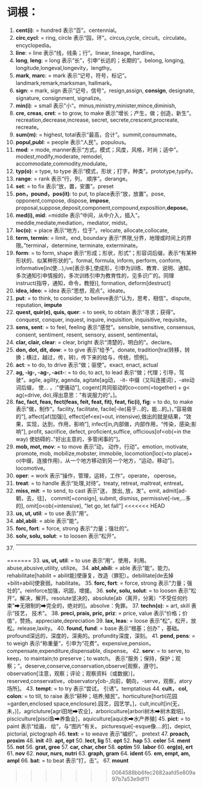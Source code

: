 # 词根：

1. **cent(i)**: = hundred 表示“百”。centennial。
2. **circ**,**cycl**: = ring, circle 表示“园，环”。circus,cycle, circuit。circulate。encyclopedia。
3. **line**: = line 表示“线，线条；行”。linear, lineage, hardline。
4. **long**, **leng**: = long 表示“长”，引申“长远的；长期的”。belong, longing, longitude,longeval,longevity，lengthy。
5. **mark**, **marc**: = mark 表示“记号，符号，标记“。landmark,remark,marksman, hallmark。
6. **sign**: = mark, sign 表示”记号，信号“。resign,assign, **consign**, designate, signature, consignment, signalize。
7. **min(i)**: = small 表示”小“。minus,ministry,minister,mince,diminish,
8. **cre**, **creas**, **cret**: = to grow, to make 表示”增长；产生，做；创造，新生”。recreation,decrease,increase, secret, secrete,crescent,procreate, recreate。
9. **sum(m)**: = highest, total表示“最高，合计”。summit,consummate。
10. **popul,publ**: = people 表示“人民”。populous。
11. **mod**: = mode, manner表示“方式，模式；风度，风格，时尚；适中”。modest,modify,moderate, remodel, accommodate,commodity,modulate。
12. **typ(o)**: = type, to type 表示“模式，形状；打字，种类”。prototype,typify。
13. **range**: = rank 表示“行，列， 顺序”。derange。
14. **set**: = to fix 表示“放，置，安置”。preset
15. **pon，pound，pos(it)**: to put, to place表示“放，放置”。pose, opponent,compose, dispose, **impose**, proposal,suppose,deposit,component,compound,exposition,**depose**。
16. **med(i), mid**: =middle 表示“中间，从中介入，插入”。meddle,mediate,mediation，mediator, midst。
17. **loc(o)**: = place 表示“地方，位于”。relocate, allocate,collocate,
18. **term, termin**: = limit，end, boundary 表示“界限,分界，地理或时间上的界限。”terminal，determine, terminate, exterminate。
19. **form**: = to form, shape 表示“形成；形状，形式”；形容词后缀，表示“有某种形状的、似某种形状的”。formal, formula, inform, perform, conform, informative[in(使...),ive[表示多],使成形，引申为训练、教育、说明、通知， 多次通知引申情报的，多次训练引申为教育性的，见多识广的。同理instruct(指导，通知，命令，教授)], formation, deform[destruct]
20. **idea, ideo**: = idea 表示“思想，观点”。ideate。
21. **put**: = to think, to consider, to believe表示“认为，思考，相信”。dispute, reputation, **impute**
22. **quest, quir(e), quis, quer**: = to seek, to obtain 表示“寻求；获得”。conquest, conquer, inquest, inquire, inquisition, inquisitive, requisite。
23. **sens, sent**: = to feel, feeling 表示“感觉”。sensible, sensitive, consensus, consent, sentiment, resent, sensory, assent, sentimental。
24. **clar, clair, clear**: = clear, bright 表示“清楚的，明白的”。declare。
25. **don, dot, dit, dow**: = to give 表示“给予”。donate, tradition[tra(转移，转换；横过，越过，传，转)，传下来的给与，传统，惯例]。
26. **act**: = to do, to drive 表示“做；驱使”。exact, enact, actual
27. **ag, -ig-, -ag-, -act-**:  = to do, to act, to lead 表示“做；代理；引导，驾驶”。agile, agility, agenda, agitate[ag动， -it- 中缀（又叫连接词），-ate动词后缀， 使... ，:"使骚动"], cogent[共同驱动的co<com(=together) + g< ag(=drive, do),得出意思："有说服力的“。]。
28. **fac, fact, feas, fect(feas, feit, feat, fit), feat, fic(i), fig**: = to do, to make 表示”做，制作“。facility, facilitate, facile[-ile(易于...的，能...的。)，”容易做的“], affect[af(加强)], effect[ef<ex(=out, intensive),做出的就是结果，“效果，实现，达到，作用，影响”], infect[in,内部做，内部作用，“传染，感染;影响”], profit, sacrifice, defect, proficient,suffice, officious[of<ob(=in the way) 使妨碍的.."好出主意的，多管闲事的"]。
29. **mob, mot, mov**: = to move 表示”动， 动作，行动”。emotion, motivate, promote, mob, mobilize,mobster, immobile, locomotion[loc(=to place)+ o(中缀，连接作用)，从一个地方移动到另一个地方，“运动，移动”]， locomotive。
30. **oper**: = work 表示”操作，管理，运转，工作“。operate， operose。
31. **treat**: = to handle 表示“处理,对待”。treaty, retreat, maltreat, entreat。
32. **miss, mit**: = to send, to cast 表示"送， 放出, 放，发"。emit, admit[ad-朝，去，往]， commit[=consign], submit, dismiss, permissive[-ive,...多的], omit[o<ob(=intensive), "let go, let fall"]
<<<<<<< HEAD
33. **us, ut, util**: = to use 表示”用“。
34. **abl,abili**: = able 表示”能“。
35. **forc, fort**: = force, strong 表示”力量；强壮的“。
36. **solv, solu, solut**: = to loosen 表示”松开“。
37. ****
=======
33. **us, ut, util**: = to use 表示”用“。使用，利用。abuse,abusive,utility, utilize。
34. **abl,abili**: = able 表示”能“。能力。rehabilitate[habilit = abilit能]使康复，改造（罪犯）。debilitate[de去掉+bilit=abili]使衰弱。habilitate。
35. **forc, fort**: = force, strong 表示”力量；强壮的“。reinforce加强，巩固，增援。
36. **solv, solu, solut**: = to loosen 表示”松开“。解决，解开。resolute坚决的，absolute[ab（离开，分离）“不受任何约束”➡无限制的➡完全的，绝对的]。absolve：免罪。
37. **techn(o)**: = art, skill 表示“技艺， 技术”。
38. **preci, prais, pric, priz**: = price, value 表示“价格；价值”，赞扬。appreciate,depreciation
39. **lax, leas**: = loose 表示“松”。松开，放松。release,laxity。
40. **found, fund**: = base 表示“根基；创办” ，基础。profound深远的，深度的，深奥的。profundity深度，深刻。
41. **pend, pens**: = to weigh 表示“称重量”，引申为“花费”。expensive,pension，compensate,expenditure,dispensable, dispense。
42. **serv**: = to serve, to keep，to maintain;to preserve；to watch。 表示“服务；保持，保护；观察；”。deserve,conserve,conservation,observe[观察，遵守]，observation[注意，观察；评论；观察资料（或数据）]，reserved,conservative，observatory[ob-,向前，朝向，-serve，观察，atory场所]。
43. **tempt**: = to try 表示“尝试， 引诱”。temptatious
44. **cult， col, colon**: = to till, to raise 表示“耕种；培养;殖民”。horticulture[horti(花园=garden,enclosed space,enclosure).园艺，园艺学。]，cult,incult[in(无，未，)]，agricluture[agri田地➡农业]，arboriculture[arbori树木➡树木栽培]，pisciculture[pisci鱼➡养鱼业]，aquiculture[aqui水➡水产养殖]
45. **pict**: =  to paint 表示“绘画， 绘”，与“图片”有关。 picturesque[-esque像....的]，depict, pictorial, pictograph
46. **text**: = to weave 表示“编织”。 pretext
47. **proach, proxim**
48. **init**
49. **apt, ept**
50. **lect, lig**
51. **opt**
52. **hap**
53. **celer**
54. **ment**
55. **not**
56. **grat, gree**
57. **car, char, cher**
58. **optim**
59. **labor**
60. **erg(o), ert**
61. **nov**
62. **nour, nurs, nutri**
63. **graph, gram**
64. **ident**
65. **em, empt, am, ampl**
66. **bat**: = to beat 表示“打，击”。
67. **mount**
>>>>>>> 0064588bb6fec2682aafd5e809a97b7a53e9df11

